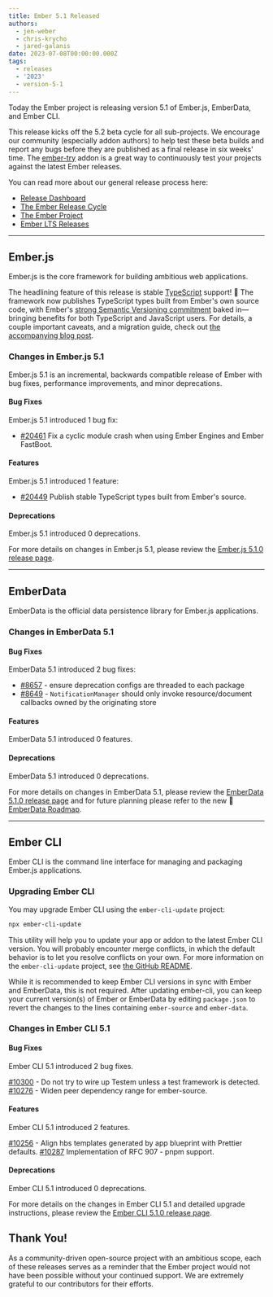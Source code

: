 ```yaml
---
title: Ember 5.1 Released
authors:
  - jen-weber
  - chris-krycho
  - jared-galanis
date: 2023-07-08T00:00:00.000Z
tags:
  - releases
  - '2023'
  - version-5-1
---
```


Today the Ember project is releasing version 5.1 of Ember.js, EmberData, and Ember CLI.

This release kicks off the 5.2 beta cycle for all sub-projects. We encourage our community (especially addon authors) to help test these beta builds and report any bugs before they are published as a final release in six weeks' time. The [ember-try](https://github.com/ember-cli/ember-try) addon is a great way to continuously test your projects against the latest Ember releases.

You can read more about our general release process here:

- [Release Dashboard](http://emberjs.com/releases/)
- [The Ember Release Cycle](https://blog.emberjs.com/new-ember-release-process/)
- [The Ember Project](https://blog.emberjs.com/ember-project-at-2-0/)
- [Ember LTS Releases](https://blog.emberjs.com/announcing-embers-first-lts/)

---

## Ember.js

Ember.js is the core framework for building ambitious web applications.

The headlining feature of this release is stable [TypeScript](https://www.typescriptlang.org) support! 🎉 The framework now publishes TypeScript types built from Ember's own source code, with Ember's [strong Semantic Versioning commitment](https://emberjs.com/releases/) baked in—bringing benefits for both TypeScript and JavaScript users. For details, a couple important caveats, and a migration guide, check out [the accompanying blog post][stable-ember-types].

[stable-ember-types]: https://blog.emberjs.com/stable-typescript-types-in-ember-5-1

### Changes in Ember.js 5.1

Ember.js 5.1 is an incremental, backwards compatible release of Ember with bug fixes, performance improvements, and minor deprecations.

#### Bug Fixes

Ember.js 5.1 introduced 1 bug fix:

- [#20461](https://github.com/emberjs/ember.js/pull/20461) Fix a cyclic module crash when using Ember Engines and Ember FastBoot.

#### Features

Ember.js 5.1 introduced 1 feature:

- [#20449](https://github.com/emberjs/ember.js/pull/20449) Publish stable TypeScript types built from Ember's source.

#### Deprecations

Ember.js 5.1 introduced 0 deprecations.

<!-- Block end -->

For more details on changes in Ember.js 5.1, please review the [Ember.js 5.1.0 release page](https://github.com/emberjs/ember.js/releases/tag/v5.1.0).

---

## EmberData

EmberData is the official data persistence library for Ember.js applications.

### Changes in EmberData 5.1

#### Bug Fixes

EmberData 5.1 introduced 2 bug fixes:

- [#8657](https://github.com/emberjs/data/pull/8657) - ensure deprecation configs are threaded to each package
- [#8649](https://github.com/emberjs/data/pull/8649) - `NotificationManager` should only invoke resource/document callbacks owned by the originating store

#### Features

EmberData 5.1 introduced 0 features.

#### Deprecations

EmberData 5.1 introduced 0 deprecations.

For more details on changes in EmberData 5.1, please review the
[EmberData 5.1.0 release page](https://github.com/emberjs/data/releases/tag/v5.1.0) and for future planning please refer to the new 🎉 [EmberData Roadmap](https://github.com/emberjs/data/blob/main/ROADMAP.md).

---

## Ember CLI

Ember CLI is the command line interface for managing and packaging Ember.js applications.

### Upgrading Ember CLI

You may upgrade Ember CLI using the `ember-cli-update` project:

```bash
npx ember-cli-update
```

This utility will help you to update your app or addon to the latest Ember CLI version. You will probably encounter merge conflicts, in which the default behavior is to let you resolve conflicts on your own. For more information on the `ember-cli-update` project, see [the GitHub README](https://github.com/ember-cli/ember-cli-update).

While it is recommended to keep Ember CLI versions in sync with Ember and EmberData, this is not required. After updating ember-cli, you can keep your current version(s) of Ember or EmberData by editing `package.json` to revert the changes to the lines containing `ember-source` and `ember-data`.

### Changes in Ember CLI 5.1

#### Bug Fixes

Ember CLI 5.1 introduced 2 bug fixes.

[#10300](https://github.com/ember-cli/ember-cli/pull/10300) - Do not try to wire up Testem unless a test framework is detected.
[#10276](https://github.com/ember-cli/ember-cli/pull/10256) - Widen peer dependency range for ember-source.

#### Features

Ember CLI 5.1 introduced 2 features.

[#10256](https://github.com/ember-cli/ember-cli/pull/10256) - Align hbs templates generated by app blueprint with Prettier defaults.
[#10287](https://github.com/ember-cli/ember-cli/pull/10287) Implementation of RFC 907 - pnpm support.

#### Deprecations

Ember CLI 5.1 introduced 0 deprecations.

For more details on the changes in Ember CLI 5.1 and detailed upgrade
instructions, please review the [Ember CLI 5.1.0 release page](https://github.com/ember-cli/ember-cli/releases/tag/v5.1.0).

## Thank You!

As a community-driven open-source project with an ambitious scope, each of these releases serves as a reminder that the Ember project would not have been possible without your continued support. We are extremely grateful to our contributors for their efforts.
